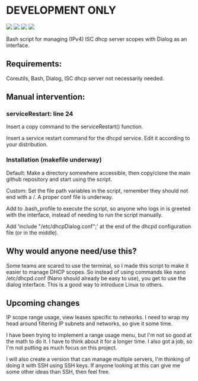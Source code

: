 # DEVELOPMENT ONLY
<a href="./LICENSE"><img src="https://img.shields.io/github/license/Greenlandicsmiley/dhcpDialog?color=Green&style=flat-square"></a>
<a href="https://github.com/Greenlandicsmiley/dhcpDialog/releases"><img src="https://img.shields.io/github/v/tag/Greenlandicsmiley/dhcpDialog?color=Green&label=version&style=flat-square"></a>
<img src="https://img.shields.io/github/languages/top/Greenlandicsmiley/dhcpDialog?color=Green&style=flat-square">
<img src="https://img.shields.io/github/last-commit/Greenlandicsmiley/dhcpDialog/main?color=Green&style=flat-square"> 

Bash script for managing (IPv4) ISC dhcp server scopes with Dialog as an interface.

## Requirements:

Coreutils, Bash, Dialog, ISC dhcp server not necessarily needed.

## Manual intervention:

### serviceRestart: line 24

Insert a copy command to the serviceRestart() function.

Insert a service restart command for the dhcpd service. Edit it according to your distribution.

### Installation (makefile underway)

Default: Make a directory somewhere accessible, then copy/clone the main github repository and start using the script.

Custom: Set the file path variables in the script, remember they should not end with a /. A proper conf file is underway.

Add to .bash_profile to execute the script, so anyone who logs in is greeted with the interface, instead of needing to run the script manually.

Add 'include "/etc/dhcpDialog.conf";' at the end of the dhcpd configuration file (or in the middle).


## Why would anyone need/use this?

Some teams are scared to use the terminal, so I made this script to make it easier to manage DHCP scopes. So instead of using commands like nano /etc/dhcpd.conf (Nano should already be easy to use), you get to use the dialog interface. This is a good way to introduce Linux to others.


## Upcoming changes

IP scope range usage, view leases specific to networks. I need to wrap my head around filtering IP subnets and networks, so give it some time.

I have been trying to implement a range usage menu, but I'm not so good at the math to do it. I have to think about it for a longer time. I also got a job, so I'm not putting as much focus on this project.

I will also create a version that can manage multiple servers, I'm thinking of doing it with SSH using SSH keys. If anyone looking at this can give me some other ideas than SSH, then feel free.
